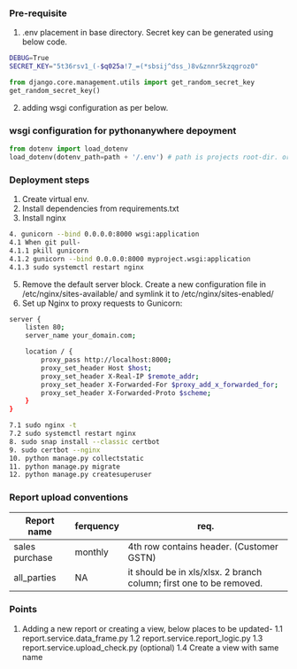 ### Pre-requisite
1. .env placement in base directory. Secret key can be generated using below code.

```bash
DEBUG=True
SECRET_KEY="5t36rsv1_(-$q025a!7_=(*sbsij^dss_)8v&znnr5kzqgroz0"
```
```python
from django.core.management.utils import get_random_secret_key  
get_random_secret_key()
```

2. adding wsgi configuration as per below.
### wsgi configuration for pythonanywhere depoyment

```python
from dotenv import load_dotenv
load_dotenv(dotenv_path=path + '/.env') # path is projects root-dir. or base-dir.
```


### Deployment steps
1. Create virtual env.
2. Install dependencies from requirements.txt
3. Install nginx
```bash
4. gunicorn --bind 0.0.0.0:8000 wsgi:application
4.1 When git pull- 
4.1.1 pkill gunicorn
4.1.2 gunicorn --bind 0.0.0.0:8000 myproject.wsgi:application
4.1.3 sudo systemctl restart nginx
```
5. Remove the default server block. Create a new configuration file in /etc/nginx/sites-available/ and symlink it to /etc/nginx/sites-enabled/
6. Set up Nginx to proxy requests to Gunicorn:
```bash
server {
    listen 80;
    server_name your_domain.com;

    location / {
        proxy_pass http://localhost:8000;
        proxy_set_header Host $host;
        proxy_set_header X-Real-IP $remote_addr;
        proxy_set_header X-Forwarded-For $proxy_add_x_forwarded_for;
        proxy_set_header X-Forwarded-Proto $scheme;
    }
}
```
```bash
7.1 sudo nginx -t
7.2 sudo systemctl restart nginx
8. sudo snap install --classic certbot
9. sudo certbot --nginx
10. python manage.py collectstatic
11. python manage.py migrate
12. python manage.py createsuperuser
```

### Report upload conventions
|Report name|ferquency|req.|
|-|-|-|
|sales purchase|monthly|4th row contains header. (Customer GSTN)|
|all_parties|NA|it should be in xls/xlsx. 2 branch column; first one to be removed.|


### Points
1. Adding a new report or creating a view, below places to be updated-
1.1 report.service.data_frame.py
1.2 report.service.report_logic.py
1.3 report.service.upload_check.py (optional)
1.4 Create a view with same name